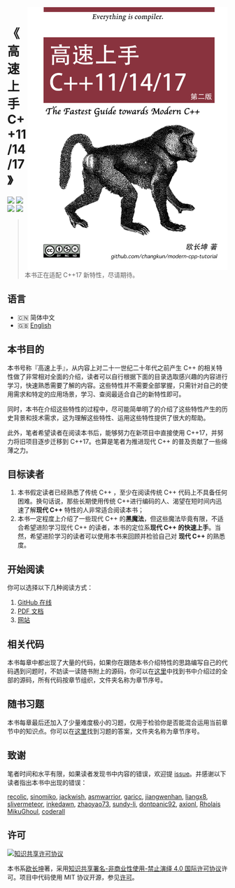 <img src="assets/cover-2nd.png" alt="logo" height="600" align="right" />

# 《高速上手 C++11/14/17》

![](https://img.shields.io/badge/version-v2-green.svg) 
![](https://img.shields.io/badge/language-%E7%AE%80%E4%BD%93%E4%B8%AD%E6%96%87-red.svg)
[![](https://img.shields.io/badge/%C2%A5-%E8%B5%9E%E5%8A%A9-ff69b4.svg)](./assets/donate.md) [![](https://img.shields.io/badge/chat-%E4%BA%A4%E6%B5%81-667ed5.svg)](./assets/community.md) 

> 本书正在适配 C++17 新特性，尽请期待。

## 语言

- 🇨🇳 简体中文
- 🇬🇧 [English](./README-en-us.md)

## 本书目的

本书号称『高速上手』，从内容上对二十一世纪二十年代之前产生 C++ 的相关特性做了非常相对全面的介绍，读者可以自行根据下面的目录选取感兴趣的内容进行学习，快速熟悉需要了解的内容。这些特性并不需要全部掌握，只需针对自己的使用需求和特定的应用场景，学习、查阅最适合自己的新特性即可。

同时，本书在介绍这些特性的过程中，尽可能简单明了的介绍了这些特性产生的历史背景和技术需求，这为理解这些特性、运用这些特性提供了很大的帮助。

此外，笔者希望读者在阅读本书后，能够努力在新项目中直接使用 C++17，并努力将旧项目逐步迁移到 C++17。也算是笔者为推进现代 C++ 的普及贡献了一些绵薄之力。

## 目标读者

1. 本书假定读者已经熟悉了传统 C++ ，至少在阅读传统 C++ 代码上不具备任何困难。换句话说，那些长期使用传统 C++进行编码的人、渴望在短时间内迅速了解**现代 C++** 特性的人非常适合阅读本书；
2. 本书一定程度上介绍了一些现代 C++ 的**黑魔法**，但这些魔法毕竟有限，不适合希望进阶学习现代 C++ 的读者，本书的定位系**现代 C++ 的快速上手**。当然，希望进阶学习的读者可以使用本书来回顾并检验自己对 **现代 C++** 的熟悉度。

## 开始阅读

你可以选择以下几种阅读方式：

1. [GitHub 在线](./book/zh-cn/toc.md)
2. [PDF 文档](./pdf/zh-cn/modern-cpp-tutorial.pdf)
3. [网站](https://changkun.de/modern-cpp/)

## 相关代码

本书每章中都出现了大量的代码，如果你在跟随本书介绍特性的思路编写自己的代码遇到问题时，不妨读一读随书附上的源码，你可以在[这里](./code)中找到书中介绍过的全部的源码，所有代码按章节组织，文件夹名称为章节序号。

## 随书习题

本书每章最后还加入了少量难度极小的习题，仅用于检验你是否能混合运用当前章节中的知识点。你可以在[这里](exercises)找到习题的答案，文件夹名称为章节序号。

## 致谢

笔者时间和水平有限，如果读者发现书中内容的错误，欢迎提 [issue](https://github.com/changkun/cpp1x-tutorial/issues)。并感谢以下读者指出本书中出现的错误：

[recolic](https://www.gitbook.com/@recolic), [sinomiko](https://www.gitbook.com/@sinomiko), [jackwish](https://www.gitbook.com/@jackwish), [asmwarrior](https://www.gitbook.com/@asmwarrior), [garicc](https://www.gitbook.com/@ihpy), [jiangwenhan](https://www.gitbook.com/@jiangwenhan), [liangx8](https://www.gitbook.com/@liangx8), [slivermeteor](https://github.com/slivermeteor), [inkedawn](https://github.com/inkedawn), [zhaoyao73](https://github.com/zhaoyao73), [sundy-li](https://github.com/sundy-li), [dontpanic92](https://github.com/dontpanic92), [axionl](https://github.com/axionl), [Rholais](https://github.com/changkun/modern-cpp-tutorial/commits?author=Rholais) [MikuGhoul](https://github.com/MikuGhoul), [coderall](https://github.com/coderall)

## 许可

<a rel="license" href="http://creativecommons.org/licenses/by-nc-nd/4.0/"><img alt="知识共享许可协议" style="border-width:0" src="https://i.creativecommons.org/l/by-nc-nd/4.0/80x15.png" /></a>

本书系[欧长坤](https://github.com/changkun)著，采用[知识共享署名-非商业性使用-禁止演绎 4.0 国际许可协议](http://creativecommons.org/licenses/by-nc-nd/4.0/)许可。项目中代码使用 MIT 协议开源，参见[许可](./LICENSE)。
